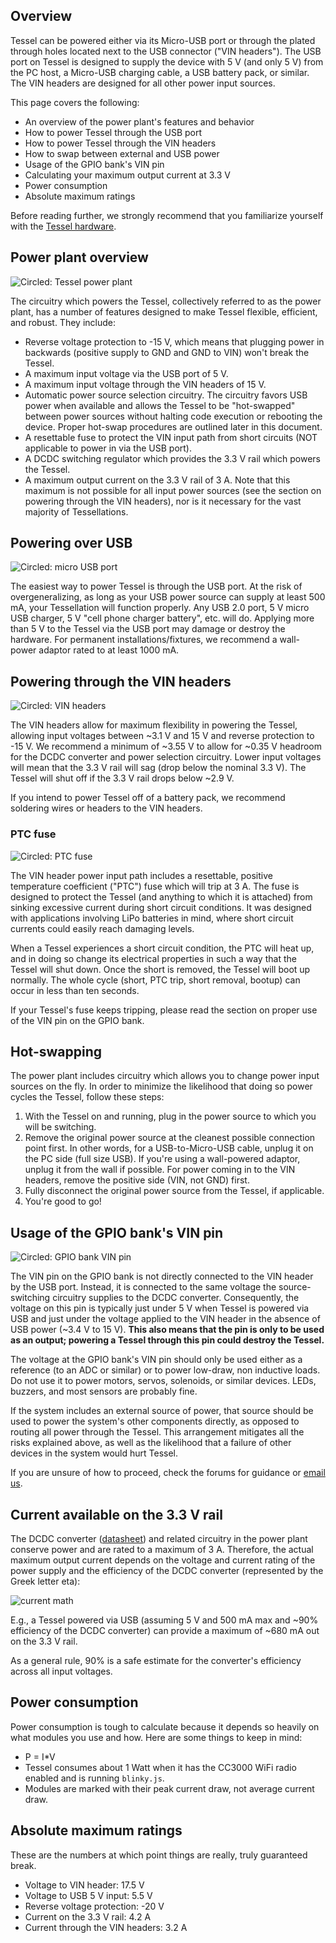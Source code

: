 ## Overview

Tessel can be powered either via its Micro-USB port or through the plated through holes located next to the USB connector ("VIN headers"). The USB port on Tessel is designed to supply the device with 5 V (and only 5 V) from the PC host, a Micro-USB charging cable, a USB battery pack, or similar. The VIN headers are designed for all other power input sources.

This page covers the following:

*  An overview of the power plant's features and behavior
*  How to power Tessel through the USB port
*  How to power Tessel through the VIN headers
*  How to swap between external and USB power
*  Usage of the GPIO bank's VIN pin
*  Calculating your maximum output current at 3.3 V
*  Power consumption
*  Absolute maximum ratings

Before reading further, we strongly recommend that you familiarize yourself with the [Tessel hardware](https://github.com/tessel/hardware/blob/master/tessel-hardware-overview.md).

## Power plant overview

![Circled: Tessel power plant](https://s3.amazonaws.com/technicalmachine-assets/doc+pictures/hardware_design_docs/pp.png)

The circuitry which powers the Tessel, collectively referred to as the power plant, has a number of features designed to make Tessel flexible, efficient, and robust. They include:

*  Reverse voltage protection to -15 V, which means that plugging power in backwards (positive supply to GND and GND to VIN) won't break the Tessel.
*  A maximum input voltage via the USB port of 5 V.
*  A maximum input voltage through the VIN headers of 15 V.
*  Automatic power source selection circuitry. The circuitry favors USB power when available and allows the Tessel to be "hot-swapped" between power sources without halting code execution or rebooting the device. Proper hot-swap procedures are outlined later in this document.
*  A resettable fuse to protect the VIN input path from short circuits (NOT applicable to power in via the USB port).
*  A DCDC switching regulator which provides the 3.3 V rail which powers the Tessel.
*  A maximum output current on the 3.3 V rail of 3 A. Note that this maximum is not possible for all input power sources (see the section on powering through the VIN headers), nor is it necessary for the vast majority of Tessellations.

## Powering over USB

![Circled: micro USB port](https://s3.amazonaws.com/technicalmachine-assets/doc+pictures/hardware_design_docs/usb.png)

The easiest way to power Tessel is through the USB port. At the risk of overgeneralizing, as long as your USB power source can supply at least 500 mA, your Tessellation will function properly. Any USB 2.0 port, 5 V micro USB charger, 5 V "cell phone charger battery", etc. will do. Applying more than 5 V to the Tessel via the USB port may damage or destroy the hardware. For permanent installations/fixtures, we recommend a wall-power adaptor rated to at least 1000 mA.

## Powering through the VIN headers

![Circled: VIN headers](https://s3.amazonaws.com/technicalmachine-assets/doc+pictures/hardware_design_docs/vin.png)

The VIN headers allow for maximum flexibility in powering the Tessel, allowing input voltages between ~3.1 V and 15 V and reverse protection to -15 V. We recommend a minimum of ~3.55 V to allow for ~0.35 V headroom for the DCDC converter and power selection circuitry. Lower input voltages will mean that the 3.3 V rail will sag (drop below the nominal 3.3 V). The Tessel will shut off if the 3.3 V rail drops below ~2.9 V.

If you intend to power Tessel off of a battery pack, we recommend soldering wires or headers to the VIN headers.

### PTC fuse

![Circled: PTC fuse](https://s3.amazonaws.com/technicalmachine-assets/doc+pictures/hardware_design_docs/ptc.png)

The VIN header power input path includes a resettable, positive temperature coefficient ("PTC") fuse which will trip at 3 A. The fuse is designed to protect the Tessel (and anything to which it is attached) from sinking excessive current during short circuit conditions. It was designed with applications involving LiPo batteries in mind, where short circuit currents could easily reach damaging levels.

When a Tessel experiences a short circuit condition, the PTC will heat up, and in doing so change its electrical properties in such a way that the Tessel will shut down. Once the short is removed, the Tessel will boot up normally. The whole cycle (short, PTC trip, short removal, bootup) can occur in less than ten seconds.

If your Tessel's fuse keeps tripping, please read the section on proper use of the VIN pin on the GPIO bank.

## Hot-swapping

The power plant includes circuitry which allows you to change power input sources on the fly. In order to minimize the likelihood that doing so power cycles the Tessel, follow these steps:

1.  With the Tessel on and running, plug in the power source to which you will be switching.
2.  Remove the original power source at the cleanest possible connection point first. In other words, for a USB-to-Micro-USB cable, unplug it on the PC side (full size USB). If you're using a wall-powered adaptor, unplug it from the wall if possible. For power coming in to the VIN headers, remove the positive side (VIN, not GND) first.
3.  Fully disconnect the original power source from the Tessel, if applicable.
4.  You're good to go!

## Usage of the GPIO bank's VIN pin

![Circled: GPIO bank VIN pin](https://s3.amazonaws.com/technicalmachine-assets/doc+pictures/hardware_design_docs/vin-gpio.png)

The VIN pin on the GPIO bank is not directly connected to the VIN header by the USB port. Instead, it is connected to the same voltage the source-switching circuitry supplies to the DCDC converter. Consequently, the voltage on this pin is typically just under 5 V when Tessel is powered via USB and just under the voltage applied to the VIN header in the absence of USB power (~3.4 V to 15 V). **This also means that the pin is only to be used as an output; powering a Tessel through this pin could destroy the Tessel.**

The voltage at the GPIO bank's VIN pin should only be used either as a reference (to an ADC or similar) or to power low-draw, non inductive loads. Do not use it to power motors, servos, solenoids, or similar devices. LEDs, buzzers, and most sensors are probably fine.

If the system includes an external source of power, that source should be used to power the system's other components directly, as opposed to routing all power through the Tessel. This arrangement mitigates all the risks explained above, as well as the likelihood that a failure of other devices in the system would hurt Tessel.

If you are unsure of how to proceed, check the forums for guidance or [email us](mailto:team@tessel.io).

## Current available on the 3.3 V rail

The DCDC converter ([datasheet](http://www.ti.com/lit/ds/symlink/tps62132.pdf)) and related circuitry in the power plant conserve power and are rated to a maximum of 3 A. Therefore, the actual maximum output current depends on the voltage and current rating of the power supply and the efficiency of the DCDC converter (represented by the Greek letter eta):

![current math](https://s3.amazonaws.com/technicalmachine-assets/doc+pictures/hardware_design_docs/dcdc-iout.png)

E.g., a Tessel powered via USB (assuming 5 V and 500 mA max and ~90% efficiency of the DCDC converter) can provide a maximum of ~680 mA out on the 3.3 V rail.

As a general rule, 90% is a safe estimate for the converter's efficiency across all input voltages.

## Power consumption

Power consumption is tough to calculate because it depends so heavily on what modules you use and how. Here are some things to keep in mind:

*  P = I*V
*  Tessel consumes about 1 Watt when it has the CC3000 WiFi radio enabled and is running ```blinky.js```.
*  Modules are marked with their peak current draw, not average current draw.

## Absolute maximum ratings

These are the numbers at which point things are really, truly guaranteed break.

*  Voltage to VIN header: 17.5 V
*  Voltage to USB 5 V input: 5.5 V
*  Reverse voltage protection: -20 V
*  Current on the 3.3 V rail: 4.2 A
*  Current through the VIN headers: 3.2 A
